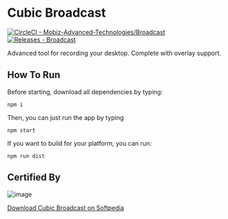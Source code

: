 # Cubic Broadcast
<a href="https://app.circleci.com/pipelines/github/Mobiz-Advanced-Technologies/Broadcast"><img src="https://img.shields.io/badge/CircleCI-Mobiz--Advanced--Technologies%2FBroadcast-2ea44f?style=for-the-badge&logo=CircleCI" alt="CircleCI - Mobiz-Advanced-Technologies/Broadcast"></a>
<a href="https://github.com/Mobiz-Advanced-Technologies/Broadcast/releases"><img src="https://img.shields.io/static/v1?label=Releases&message=Broadcast&color=2ea44f&style=for-the-badge&logo=GitHub" alt="Releases - Broadcast"></a>

Advanced tool for recording your desktop. Complete with overlay support.

## How To Run
Before starting, download all dependencies by typing:

```
npm i
```

Then, you can just run the app by typing

```
npm start
```

If you want to build for your platform, you can run: 

```
npm run dist
```

## Certified By
![image](https://www.softpedia.com/_img/softpedia_100_clean.png?2023_1)

[Download Cubic Broadcast on Softpedia](https://www.softpedia.com/get/Multimedia/Video/Video-Recording/Cubic-Broadcast.shtml)
